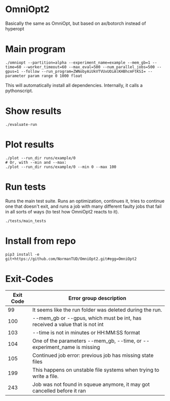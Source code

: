 # OmniOpt2
Basically the same as OmniOpt, but based on ax/botorch instead of hyperopt

# Main program

```command
./omniopt --partition=alpha --experiment_name=example --mem_gb=1 --time=60 --worker_timeout=60 --max_eval=500 --num_parallel_jobs=500 --gpus=1 --follow --run_program=ZWNobyAiUkVTVUxUOiAlKHBhcmFtKSI= --parameter param range 0 1000 float
```

This will automatically install all dependencies. Internally, it calls a pythonscript. 

# Show results

```command
./evaluate-run
```

# Plot results

```command
./plot --run_dir runs/example/0
# Or, with --min and --max:
./plot --run_dir runs/example/0 --min 0 --max 100
```

# Run tests

Runs the main test suite. Runs an optimization, continues it, tries to continue one that doesn't exit, and runs a job with many different faulty jobs that fail in all sorts of ways (to test how OmniOpt2 reacts to it).

```command
./tests/main_tests
```

# Install from repo

`pip3 install -e git+https://github.com/NormanTUD/OmniOpt2.git#egg=OmniOpt2`

# Exit-Codes

| Exit Code | Error group description                                                     |
|-----------|-----------------------------------------------------------------------------|
| 99        | It seems like the run folder was deleted during the run.                    |
| 100       | --mem_gb or --gpus, which must be int, has received a value that is not int |
| 103       | --time is not in minutes or HH:MM:SS format                                 |
| 104       | One of the parameters --mem_gb, --time, or --experiment_name is missing     |
| 105       | Continued job error: previous job has missing state files                   |
| 199       | This happens on unstable file systems when trying to write a file.          |
| 243       | Job was not found in squeue anymore, it may got cancelled before it ran     |
